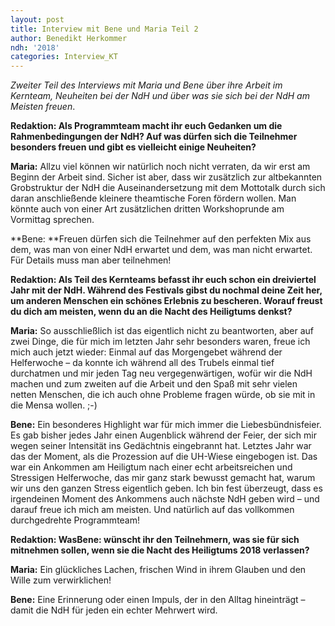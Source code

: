 ```yaml
---
layout: post
title: Interview mit Bene und Maria Teil 2
author: Benedikt Herkommer
ndh: '2018'
categories: Interview_KT
---
```

_Zweiter Teil des Interviews mit Maria und Bene über ihre Arbeit im Kernteam, Neuheiten bei der NdH und über was sie sich bei der NdH am Meisten freuen_.

**Redaktion: Als Programmteam macht ihr euch Gedanken um die Rahmenbedingungen der NdH? Auf was dürfen sich die Teilnehmer besonders freuen und gibt es vielleicht einige Neuheiten?**

**Maria:** Allzu viel können wir natürlich noch nicht verraten, da wir erst am Beginn der Arbeit sind. Sicher ist aber, dass wir zusätzlich zur altbekannten Grobstruktur der NdH die  Auseinandersetzung mit dem Mottotalk durch sich daran anschließende kleinere theamtische Foren fördern wollen. Man könnte auch von einer Art zusätzlichen dritten Workshoprunde am Vormittag sprechen. 

**Bene: **Freuen dürfen sich die Teilnehmer auf den perfekten Mix aus dem, was man von einer NdH erwartet und dem, was man nicht erwartet. Für Details muss man aber teilnehmen!

**Redaktion: Als Teil des Kernteams befasst ihr euch schon ein dreiviertel Jahr mit der NdH. Während des Festivals gibst du nochmal deine Zeit her, um anderen Menschen ein schönes Erlebnis zu bescheren. Worauf freust du dich am meisten, wenn du an die Nacht des Heiligtums denkst?**

**Maria:** So ausschließlich ist das eigentlich nicht zu beantworten, aber auf zwei Dinge, die für mich im letzten Jahr sehr besonders waren, freue ich mich auch jetzt wieder: Einmal auf das Morgengebet während der Helferwoche – da konnte ich während all des Trubels einmal tief durchatmen und mir jeden Tag neu vergegenwärtigen, wofür wir die NdH machen und zum zweiten auf die Arbeit und den Spaß mit sehr vielen netten Menschen, die ich auch ohne Probleme fragen würde, ob sie mit in die Mensa wollen. ;-)

**Bene:** Ein besonderes Highlight war für mich immer die Liebesbündnisfeier. Es gab bisher jedes Jahr einen Augenblick während der Feier, der sich mir wegen seiner Intensität ins Gedächtnis eingebrannt hat. Letztes Jahr war das der Moment, als die Prozession auf die UH-Wiese eingebogen ist. Das war ein Ankommen am Heiligtum nach einer echt arbeitsreichen und Stressigen Helferwoche, das mir ganz stark bewusst gemacht hat, warum wir uns den ganzen Stress eigentlich geben. Ich bin fest überzeugt, dass es irgendeinen Moment des Ankommens auch nächste NdH geben wird – und darauf freue ich mich am meisten. Und natürlich auf das vollkommen durchgedrehte Programmteam!

**Redaktion: WasBene: wünscht ihr den Teilnehmern, was sie für sich mitnehmen sollen, wenn sie die Nacht des Heiligtums 2018 verlassen?**

**Maria:** Ein glückliches Lachen, frischen Wind in ihrem Glauben und den Wille zum verwirklichen!

**Bene:** Eine Erinnerung oder einen Impuls, der in den Alltag hineinträgt – damit die NdH für jeden ein echter Mehrwert wird.
